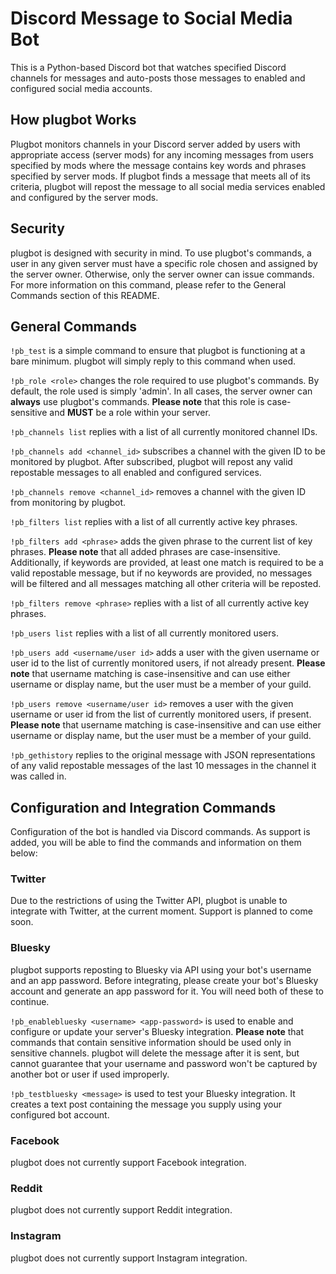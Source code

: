 # Discord Message to Social Media Bot

This is a Python-based Discord bot that watches specified Discord channels for messages and auto-posts those messages to enabled and configured social media accounts.

## How plugbot Works

Plugbot monitors channels in your Discord server added by users with appropriate access (server mods) for any incoming messages from users specified by mods where the message contains key words and phrases specified by server mods. If plugbot finds a message that meets all of its criteria, plugbot will repost the message to all social media services enabled and configured by the server mods.

## Security

plugbot is designed with security in mind. To use plugbot's commands, a user in any given server must have a specific role chosen and assigned by the server owner. Otherwise, only the server owner can issue commands. For more information on this command, please refer to the General Commands section of this README.

## General Commands

`!pb_test` is a simple command to ensure that plugbot is functioning at a bare minimum. plugbot will simply reply to this command when used.

`!pb_role <role>` changes the role required to use plugbot's commands. By default, the role used is simply 'admin'. In all cases, the server owner can **always** use plugbot's commands. **Please note** that this role is case-sensitive and **MUST** be a role within your server.

`!pb_channels list` replies with a list of all currently monitored channel IDs.

`!pb_channels add <channel_id>` subscribes a channel with the given ID to be monitored by plugbot. After subscribed, plugbot will repost any valid repostable messages to all enabled and configured services.

`!pb_channels remove <channel_id>` removes a channel with the given ID from monitoring by plugbot.

`!pb_filters list` replies with a list of all currently active key phrases.

`!pb_filters add <phrase>` adds the given phrase to the current list of key phrases. **Please note** that all added phrases are case-insensitive. Additionally, if keywords are provided, at least one match is required to be a valid repostable message, but if no keywords are provided, no messages will be filtered and all messages matching all other criteria will be reposted.

`!pb_filters remove <phrase>` replies with a list of all currently active key phrases.

`!pb_users list` replies with a list of all currently monitored users.

`!pb_users add <username/user id>` adds a user with the given username or user id to the list of currently monitored users, if not already present. **Please note** that username matching is case-insensitive and can use either username or display name, but the user must be a member of your guild.

`!pb_users remove <username/user id>` removes a user with the given username or user id from the list of currently monitored users, if present. **Please note** that username matching is case-insensitive and can use either username or display name, but the user must be a member of your guild.

`!pb_gethistory` replies to the original message with JSON representations of any valid repostable messages of the last 10 messages in the channel it was called in.

## Configuration and Integration Commands

Configuration of the bot is handled via Discord commands. As support is added, you will be able to find the commands and information on them below:

### Twitter

Due to the restrictions of using the Twitter API, plugbot is unable to integrate with Twitter, at the current moment. Support is planned to come soon.

### Bluesky

plugbot supports reposting to Bluesky via API using your bot's username and an app password. Before integrating, please create your bot's Bluesky account and generate an app password for it. You will need both of these to continue.

`!pb_enablebluesky <username> <app-password>` is used to enable and configure or update your server's Bluesky integration. **Please note** that commands that contain sensitive information should be used only in sensitive channels. plugbot will delete the message after it is sent, but cannot guarantee that your username and password won't be captured by another bot or user if used improperly.

`!pb_testbluesky <message>` is used to test your Bluesky integration. It creates a text post containing the message you supply using your configured bot account.

### Facebook

plugbot does not currently support Facebook integration.

### Reddit

plugbot does not currently support Reddit integration.

### Instagram

plugbot does not currently support Instagram integration.

